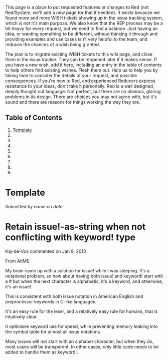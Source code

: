 This page is a place to put requested features or changes to Red (not Red/System, we'll add  a new page for that if needed). It exists because we found more and more WISH tickets showing up in the issue tracking system, which is not it's main purpose. We also know that the REP process may be a bit heavy for every request, but we need to find a balance. Just having an idea, or wanting something to be different, without thinking it through and providing examples and use cases isn't very helpful to the team, and reduces the chances of a wish being granted. 

The plan is to migrate existing WISH tickets to this wiki page, and close them in the issue tracker. They can be reopened later if it makes sense. If you have a new wish, add it here, including an entry in the table of contents to help others find existing wishes. Flesh them out. Help us to help you by taking time to consider the details of your request, and possible consequences. If you're new to Red, and experienced Reducers express resistance to your ideas, don't take it personally. Red is a well designed, deeply thought out language. Not perfect, but there are no obvious, glaring problems in its design. There are choices you may not agree with, but it's sound and there are reasons for things working the way they are.



## Table of Contents

1. [Template](#template)
2. [](#)
3. [](#)
4. [](#)
5. [](#)
6. [](#)
7. [](#)
8. [](#)
9. [](#)

# Template

Submitted by *name* on *date*




# Retain issue!-as-string when not conflicting with keyword! type 

Kaj-de-Vos commented on Jan 9, 2013

From AltME:

My brain came up with a solution for issue! while I was sleeping. It's a notational problem, so how about having both issue! and keyword! start with a # but when the next character is alphabetic, it's a keyword, and otherwise, it's an issue!.

This is consistent with both issue notation in American English and preprocessor keywords in C-like languages.

It's an easy rule for the lexer, and a relatively easy rule for humans, that is intuitively clear.

It optimises keyword use for speed, while preventing memory leaking into the symbol table for almost all issue notations.

Many issues will not start with an alphabet character, but when they do, most cases will be transparent. In other cases, only little code needs to be added to handle them as keyword!.



